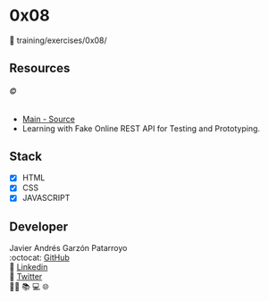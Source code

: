 # 0x08
:open_file_folder: training/exercises/0x08/

## Resources
###### :copyright:
* [Main - Source](https://jsonplaceholder.typicode.com/)
* Learning with Fake Online REST API for Testing and Prototyping.

## Stack
* [x] HTML
* [x] CSS
* [x] JAVASCRIPT

## Developer
Javier Andrés Garzón Patarroyo  
:octocat: [GitHub](https://github.com/javierandresgp/)  
:link: [Linkedin](https://www.linkedin.com/in/javierandresgp/)  
:link: [Twitter](https://twitter.com/javierandresgp0)  
:man_technologist: :books: :computer: :globe_with_meridians: